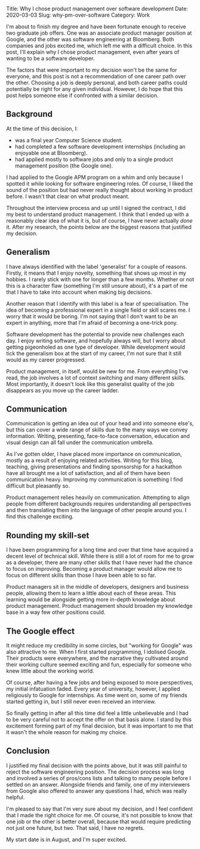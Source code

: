 Title: Why I chose product management over software development
Date: 2020-03-03
Slug: why-pm-over-software
Category: Work

I'm about to finish my degree and have been fortunate enough to receive two graduate job offers. One was an associate product manager position at Google, and the other was software engineering at Bloomberg. Both companies and jobs excited me, which left me with a difficult choice. In this post, I'll explain why I chose product management, even after years of wanting to be a software developer.

The factors that were important to my decision won't be the same for everyone, and this post is not a recommendation of one career path over the other. Choosing a job is deeply personal, and both career paths could potentially be right for any given individual. However, I do hope that this post helps someone else if confronted with a similar decision.

## Background

At the time of this decision, I:

 - was a final year Computer Science student.
 - had completed a few software development internships (including an enjoyable one at Bloomberg).
 - had applied mostly to software jobs and only to a single product management position (the Google one).

I had applied to the Google APM program on a whim and only because I spotted it while looking for software engineering roles. Of course, I liked the sound of the position but had never really thought about working in product before. I wasn't that clear on what product meant.

Throughout the interview process and up until I signed the contract, I did my best to understand product management. I think that I ended up with a reasonably clear idea of what it is, but of course, I have never actually _done_ it. After my research, the points below are the biggest reasons that justified my decision.

## Generalism

I have always identified with the label 'generalist' for a couple of reasons. Firstly, it means that I enjoy novelty, something that shows up most in my hobbies. I rarely stick with one for longer than a few months. Whether or not this is a character flaw (something I'm still unsure about), it's a part of me that I have to take into account when making big decisions.

Another reason that I identify with this label is a fear of specialisation. The idea of becoming a professional expert in a single field or skill scares me. I worry that it would be boring. I'm not saying that I don't want to be an expert in anything, more that I'm afraid of becoming a one-trick pony.

Software development has the potential to provide new challenges each day. I enjoy writing software, and hopefully always will, but I worry about getting pigeonholed as one type of developer. While development would tick the generalism box at the start of my career, I'm not sure that it still would as my career progressed.

Product management, in itself, would be new for me. From everything I've read, the job involves a lot of context switching and many different skills. Most importantly, it doesn't look like this generalist quality of the job disappears as you move up the career ladder.

## Communication

Communication is getting an idea out of your head and into someone else's, but this can cover a wide range of skills due to the many ways we convey information. Writing, presenting, face-to-face conversation, education and visual design can all fall under the communication umbrella.

As I've gotten older, I have placed more importance on communication, mostly as a result of enjoying related activities. Writing for this blog, teaching, giving presentations and finding sponsorship for a hackathon have all brought me a lot of satisfaction, and all of them have been communication heavy. Improving my communication is something I find difficult but pleasantly so.

Product management relies heavily on communication. Attempting to align people from different backgrounds requires understanding all perspectives and then translating them into the language of other people around you. I find this challenge exciting.

## Rounding my skill-set

I have been programming for a long time and over that time have acquired a decent level of technical skill. While there is still a lot of room for me to grow as a developer, there are many other skills that I have never had the chance to focus on improving. Becoming a product manager would allow me to focus on different skills than those I have been able to so far.

Product managers sit in the middle of developers, designers and business people, allowing them to learn a little about each of these areas. This learning would be alongside getting more in-depth knowledge about product management. Product management should broaden my knowledge base in a way few other positions could.

## The Google effect

It might reduce my credibility in some circles, but "working for Google" was also attractive to me. When I first started programming, I idolised Google. Their products were everywhere, and the narrative they cultivated around their working culture seemed exciting and fun, especially for someone who knew little about the working world.

Of course, after having a few jobs and being exposed to more perspectives, my initial infatuation faded. Every year of university, however, I applied religiously to Google for internships. As time went on, some of my friends started getting in, but I still never even received an interview.

So finally getting in after all this time did feel a little unbelievable and I had to be very careful not to accept the offer on that basis alone. I stand by this excitement forming part of my final decision, but it was important to me that it wasn't the whole reason for making my choice.

## Conclusion

I justified my final decision with the points above, but it was still painful to reject the software engineering position. The decision process was long and involved a series of pros/cons lists and talking to many people before I settled on an answer. Alongside friends and family, one of my interviewers from Google also offered to answer any questions I had, which was really helpful.

I'm pleased to say that I'm very sure about my decision, and I feel confident that I made the right choice for me. Of course, it's not possible to know that one job or the other is better overall, because that would require predicting not just one future, but two. That said, I have no regrets.

My start date is in August, and I'm super excited.
